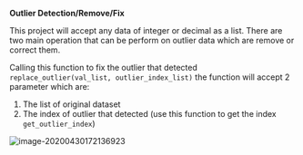 **Outlier Detection/Remove/Fix**

This project will accept any data of integer or decimal as a list.
There are two main operation that can be perform on outlier data which are remove or correct them.

Calling this function to fix the outlier that detected `replace_outlier(val_list, outlier_index_list)` the function will accept 2 parameter which are:

1. The list of original dataset
2. The index of outlier that detected (use this function to get the index `get_outlier_index`)

![image-20200430172136923](https://i.loli.net/2020/04/30/WaqgUyx8tvEBTwb.png)
